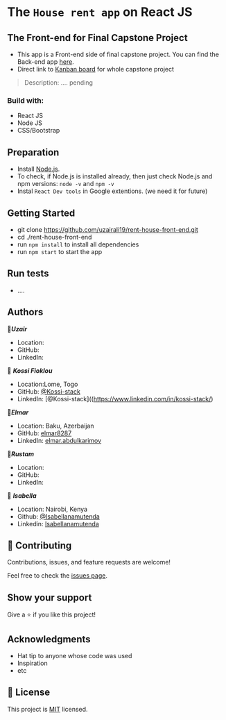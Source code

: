 # The `House rent app` on React JS
## The Front-end for Final Capstone Project

- This app is a Front-end side of final capstone project. You can find the Back-end app [here](https://github.com/Kossi-stack/rent-house-back-end). 
- Direct link to [Kanban board](https://github.com/Kossi-stack/rent-house-back-end/projects/1) for whole capstone project

> Description: .... pending

### Build with:

- React JS
- Node JS
- CSS/Bootstrap

## Preparation

- Install [Node.js](https://nodejs.org/en/).
- To check, if Node.js is installed already, then just check Node.js and npm versions: `node -v` and `npm -v`
- Instal `React Dev tools` in Google extentions. (we need it for future)

## Getting Started

- git clone https://github.com/uzairali19/rent-house-front-end.git
- cd ./rent-house-front-end
- run `npm install` to install all dependencies
- run `npm start` to start the app

## Run tests

- ....

## Authors

👤***Uzair***
- Location: 
- GitHub: []()
- LinkedIn: []()

👤 ***Kossi Fioklou***
- Location:Lome, Togo
- GitHub: [@Kossi-stack](https://github.com/kossi-stack)
- LinkedIn: [@Kossi-stack]((https://www.linkedin.com/in/kossi-stack/)

👤***Elmar***
- Location: Baku, Azerbaijan
- GitHub: [elmar8287](https://github.com/elmar8287)
- LinkedIn: [elmar.abdulkarimov](https://www.linkedin.com/in/elmar-abdulkarimov/)

👤***Rustam***
- Location: 
- GitHub: []()
- LinkedIn: []()

👤 ***Isabella***
- Location: Nairobi, Kenya
- Github: [@Isabellanamutenda]()
- Linkedin: [Isabellanamutenda]()


## 🤝 Contributing

Contributions, issues, and feature requests are welcome!

Feel free to check the [issues page](../../issues/).

## Show your support

Give a ⭐️ if you like this project!

## Acknowledgments

- Hat tip to anyone whose code was used
- Inspiration
- etc

## 📝 License

This project is [MIT](./MIT.md) licensed.
